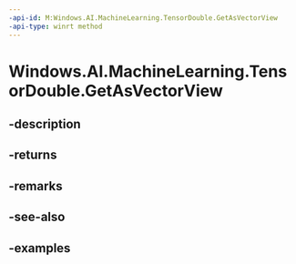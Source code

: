 ```yaml
---
-api-id: M:Windows.AI.MachineLearning.TensorDouble.GetAsVectorView
-api-type: winrt method
---
```


<!-- Method syntax.
public IVectorView<double> TensorDouble.GetAsVectorView()
-->

# Windows.AI.MachineLearning.TensorDouble.GetAsVectorView

## -description

## -returns

## -remarks

## -see-also

## -examples


